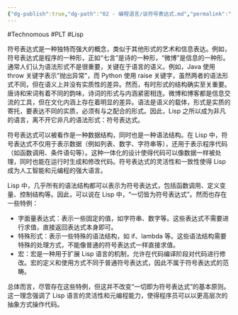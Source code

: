 ```yaml
---
{"dg-publish":true,"dg-path":"02 - 编程语言/谈符号表达式.md","permalink":"/02 - 编程语言/谈符号表达式/","created":"2023-03-16T13:19:54.000+08:00","updated":"2025-02-25T10:48:40.774+08:00"}
---
```


#Technomous #PLT #Lisp

符号表达式是一种独特而强大的概念，类似于其他形式的艺术和信息表达。例如，符号表达式是程序的一种形，正如“七言”是诗的一种形，“微博”是信息的一种形。通常人们认为语法形式不是很重要，关键在于语言的语义。例如，Java 使用 throw 关键字表示"抛出异常"，而 Python 使用 raise 关键字，虽然两者的语法形式不同，但在语义上并没有实质性的差异。然而，有时形式的结构确实至关重要。唐诗和宋词有着不同的韵味，诗词的形式与内涵紧密相连。微博和博客都是信息交流的工具，但在文化内涵上存在着明显的差异。语法是语义的载体，形式是实质的寄托，要表达不同的实质，必须有与之配合的形式。因此，Lisp 之所以成为非凡的语言，离不开它非凡的语法形式：符号表达式。

符号表达式可以被看作是一种数据结构，同时也是一种语法结构。在 Lisp 中，符号表达式不仅用于表示数据（例如列表、数字、字符串等），还用于表示程序代码（如函数调用、条件语句等）。这种一体化的设计使得代码可以像数据一样被处理，同时也能在运行时生成和修改代码。符号表达式的灵活性和一致性使得 Lisp 成为人工智能和元编程的强大语言。

Lisp 中，几乎所有的语法结构都可以表示为符号表达式，包括函数调用、定义变量、控制结构等。因此，可以说在 Lisp 中，“一切皆为符号表达式”。然而也存在一些特例：

* 字面量表达式：表示一些固定的值，如字符串、数字等。这些表达式不需要进行求值，直接返回表达式本身即可。
* 特殊形式：表示一些特殊的语法结构，如 if、lambda 等。这些语法结构需要特殊的处理方式，不能像普通的符号表达式一样直接求值。
* 宏：宏是一种用于扩展 Lisp 语言的机制，允许在代码编译阶段对代码进行修改。宏的定义和使用方式不同于普通符号表达式，因此不属于符号表达式的范畴。

总体而言，尽管存在这些特例，但这并不改变“一切即为符号表达式”的基本原则。这一理念强调了 Lisp 语言的灵活性和元编程能力，使得程序员可以以更高层次的抽象方式操作代码。